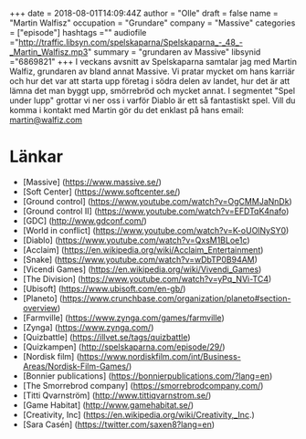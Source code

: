 +++
date = 2018-08-01T14:09:44Z
author = "Olle"
draft = false
name = "Martin Walfisz"
occupation = "Grundare"
company = "Massive"
categories = ["episode"]
hashtags =""
audiofile ="http://traffic.libsyn.com/spelskaparna/Spelskaparna_-_48_-_Martin_Walfisz.mp3"
summary = "grundaren av Massive"
libsynid ="6869821"
+++
I veckans avsnitt av Spelskaparna samtalar jag med Martin Walfiz, grundaren av bland annat Massive. Vi pratar mycket om hans karriär och hur det var att starta upp företag i södra delen av landet, hur det är att lämna det man byggt upp, smörrebröd och mycket annat. I segmentet "Spel under lupp" grottar vi ner oss i varför Diablo är ett så fantastiskt spel. Vill du komma i kontakt med Martin gör du det enklast på hans email: martin@walfiz.com

# Länkar
* [Massive] (https://www.massive.se/)
* [Soft Center] (https://www.softcenter.se/)
* [Ground control] (https://www.youtube.com/watch?v=OgCMMJaNnDk)
* [Ground control II] (https://www.youtube.com/watch?v=EFDTqK4nafo)
* [GDC] (http://www.gdconf.com/)
* [World in conflict] (https://www.youtube.com/watch?v=K-oUOlNySY0)
* [Diablo] (https://www.youtube.com/watch?v=QxsM1BLoe1c)
* [Acclaim] (https://en.wikipedia.org/wiki/Acclaim_Entertainment)
* [Snake] (https://www.youtube.com/watch?v=wDbTP0B94AM)
* [Vicendi Games] (https://en.wikipedia.org/wiki/Vivendi_Games)
* [The Division] (https://www.youtube.com/watch?v=yPq_NVi-TC4)
* [Ubisoft] (https://www.ubisoft.com/en-gb/)
* [Planeto] (https://www.crunchbase.com/organization/planeto#section-overview)
* [Farmville] (https://www.zynga.com/games/farmville)
* [Zynga] (https://www.zynga.com/)
* [Quizbattle] (https://illvet.se/tags/quizbattle)
* [Quizkampen] (http://spelskaparna.com/episode/29/)
* [Nordisk film] (https://www.nordiskfilm.com/int/Business-Areas/Nordisk-Film-Games/)
* [Bonnier publications] (https://bonnierpublications.com/?lang=en)
* [The Smorrebrod company] (https://smorrebrodcompany.com/)
* [Titti Qvarnström] (http://www.tittiqvarnstrom.se/)
* [Game Habitat] (http://www.gamehabitat.se/)
* [Creativity, Inc] (https://en.wikipedia.org/wiki/Creativity,_Inc.)
* [Sara Casén] (https://twitter.com/saxen8?lang=en)
